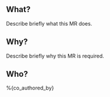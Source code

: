 ## What?

Describe briefly what this MR does.

## Why?

Describe briefly why this MR is required.

## Who?

%{co_authored_by}
